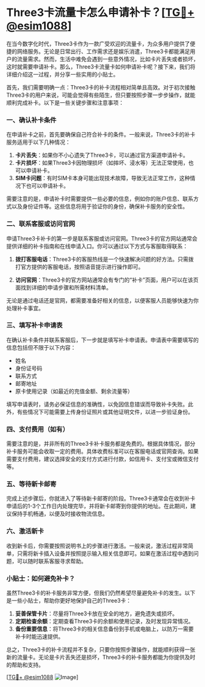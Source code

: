# Three3卡流量卡怎么申请补卡？[[TG💪+ @esim1088](https://t.me/s/esim1088)]

在当今数字化时代，Three3卡作为一款广受欢迎的流量卡，为众多用户提供了便捷的网络服务。无论是日常出行、工作需求还是娱乐消遣，Three3卡都能满足用户的流量需求。然而，生活中难免会遇到一些意外情况，比如卡片丢失或者损坏，这时就需要申请补卡。那么，Three3卡流量卡如何申请补卡呢？接下来，我们将详细介绍这一过程，并分享一些实用的小贴士。

首先，我们需要明确一点：Three3卡的补卡流程相对简单且高效。对于初次接触Three3卡的用户来说，可能会觉得有些陌生，但只要按照步骤一步步操作，就能顺利完成补卡。以下是一些关键步骤和注意事项：

### 一、确认补卡条件

在申请补卡之前，首先要确保自己符合补卡的条件。一般来说，Three3卡的补卡服务适用于以下几种情况：

1. **卡片丢失**：如果你不小心遗失了Three3卡，可以通过官方渠道申请补卡。
2. **卡片损坏**：如果Three3卡因物理损坏（如摔坏、浸水等）无法正常使用，也可以申请补卡。
3. **SIM卡问题**：有时SIM卡本身可能出现技术故障，导致无法正常工作，这种情况下也可以申请补卡。

需要注意的是，申请补卡时需要提供一些必要的信息，例如你的账户信息、联系方式以及身份证件等。这些信息将用于验证你的身份，确保补卡服务的安全性。

### 二、联系客服或访问官网

申请Three3卡补卡的第一步是联系客服或访问官网。Three3卡的官方网站通常会提供详细的补卡指南和在线申请入口。你可以通过以下方式与客服取得联系：

1. **拨打客服电话**：Three3卡的客服热线是一个快速解决问题的好方法。只需拨打官方提供的客服电话，按照语音提示进行操作即可。
   
2. **访问官网**：Three3卡的官方网站通常会有专门的“补卡”页面，用户可以在该页面找到详细的申请步骤和所需材料清单。

无论是通过电话还是官网，都需要准备好相关的信息，以便客服人员能够快速为你处理补卡事宜。

### 三、填写补卡申请表

在确认补卡条件并联系客服后，下一步就是填写补卡申请表。申请表中需要填写的信息包括但不限于以下内容：

- 姓名
- 身份证号码
- 联系方式
- 邮寄地址
- 原卡使用记录（如最近的充值金额、剩余流量等）

填写申请表时，请务必保证信息的准确性，以免因信息错误而导致补卡失败。此外，有些情况下可能需要上传身份证照片或其他证明文件，以进一步验证身份。

### 四、支付费用（如有）

需要注意的是，并非所有的Three3卡补卡服务都是免费的。根据具体情况，部分补卡服务可能会收取一定的费用。具体收费标准可以在客服电话或官网查询。如果需要支付费用，建议选择安全的支付方式进行付款，如信用卡、支付宝或微信支付等。

### 五、等待新卡邮寄

完成上述步骤后，你就进入了等待新卡邮寄的阶段。Three3卡通常会在收到补卡申请后的1-3个工作日内处理完毕，并将新卡邮寄到你提供的地址。在此期间，建议保持手机畅通，以便及时接收物流信息。

### 六、激活新卡

收到新卡后，你需要按照说明书上的步骤进行激活。一般来说，激活过程非常简单，只需将新卡插入设备并按照提示输入相关信息即可。如果在激活过程中遇到问题，可以随时联系客服寻求帮助。

### 小贴士：如何避免补卡？

虽然Three3卡的补卡服务非常方便，但我们仍然希望尽量避免补卡的发生。以下是一些小贴士，帮助你更好地保护自己的Three3卡：

1. **妥善保管卡片**：尽量将Three3卡放在安全的地方，避免遗失或损坏。
2. **定期检查余额**：定期查看Three3卡的余额和使用记录，及时发现异常情况。
3. **备份重要信息**：将Three3卡的相关信息备份到手机或电脑上，以防万一需要补卡时能迅速提供。

总之，Three3卡的补卡流程并不复杂，只要你按照步骤操作，就能顺利获得一张新的流量卡。无论是卡片丢失还是损坏，Three3卡的补卡服务都能为你提供及时的帮助和支持。

[[TG💪+ @esim1088](https://t.me/s/esim1088) ![Image](https://i.postimg.cc/4NQfJmqS/Snipaste-2025-05-13-00-14-12.png)]